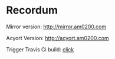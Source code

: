 # Recordum

Mirror version: http://mirror.am0200.com

Acyort Version: http://acyort.am0200.com

Trigger Travis Ci build:  [click](https://github.com/acyortjs/demo/settings/hooks/13420306)
